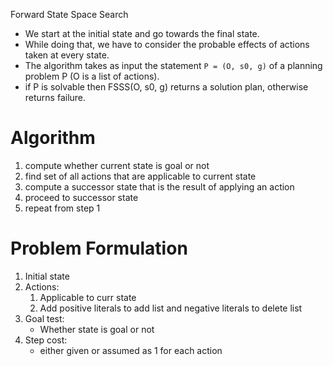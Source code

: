 Forward State Space Search

- We start at the initial state and go towards the final state.
- While doing that, we have to consider the probable effects of actions taken at every state.
- The algorithm takes as input the statement `P = (O, s0, g)` of a planning problem P (O is a list of actions).
- if P is solvable then FSSS(O, s0, g) returns a solution plan, otherwise returns failure.

# Algorithm
1. compute whether current state is goal or not
2. find set of all actions that are applicable to current state
3. compute a successor state that is the result of applying an action
4. proceed to successor state
5. repeat from step 1

# Problem Formulation
1. Initial state
2. Actions:
	1. Applicable to curr state
	2. Add positive literals to add list and negative literals to delete list
3. Goal test:
	- Whether state is goal or not
4. Step cost:
	- either given or assumed as 1 for each action
